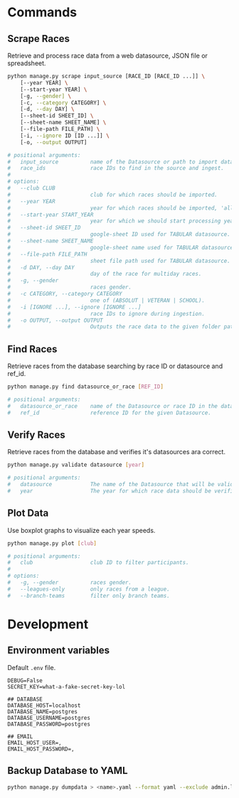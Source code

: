 # Commands

## Scrape Races

Retrieve and process race data from a web datasource, JSON file or spreadsheet.

```sh
python manage.py scrape input_source [RACE_ID [RACE_ID ...]] \
	[--year YEAR] \
	[--start-year YEAR] \
	[-g, --gender] \
	[-c, --category CATEGORY] \
	[-d, --day DAY] \
	[--sheet-id SHEET_ID] \
	[--sheet-name SHEET_NAME] \
	[--file-path FILE_PATH] \
	[-i, --ignore ID [ID ...]] \
	[-o, --output OUTPUT]

# positional arguments:
#   input_source          name of the Datasource or path to import data from.
#   race_ids              race IDs to find in the source and ingest.
#
# options:
#   --club CLUB
#                         club for which races should be imported.
#   --year YEAR
#                         year for which races should be imported, 'all' to import from the source beginnig.
#   --start-year START_YEAR
#                         year for which we should start processing years. Only used with year='all'.
#   --sheet-id SHEET_ID
#                         google-sheet ID used for TABULAR datasource.
#   --sheet-name SHEET_NAME
#                         google-sheet name used for TABULAR datasource.
#   --file-path FILE_PATH
#                         sheet file path used for TABULAR datasource.
#   -d DAY, --day DAY
#                         day of the race for multiday races.
#   -g, --gender
#                         races gender.
#   -c CATEGORY, --category CATEGORY
#                         one of (ABSOLUT | VETERAN | SCHOOL).
#   -i [IGNORE ...], --ignore [IGNORE ...]
#                         race IDs to ignore during ingestion.
#   -o OUTPUT, --output OUTPUT
#                         Outputs the race data to the given folder path in JSON format.
```

## Find Races

Retrieve races from the database searching by race ID or datasource and ref_id.

```sh
python manage.py find datasource_or_race [REF_ID]

# positional arguments:
#   datasource_or_race    name of the Datasource or race ID in the database.
#   ref_id                reference ID for the given Datasource.
```

## Verify Races

Retrieve races from the database and verifies it's datasources ara correct.

```sh
python manage.py validate datasource [year]

# positional arguments:
#   datasource            The name of the Datasource that will be validated
#   year                  The year for which race data should be verified.
```

## Plot Data

Use boxplot graphs to visualize each year speeds.

```sh
python manage.py plot [club]

# positional arguments:
#   club                  club ID to filter participants.
#
# options:
#   -g, --gender          races gender.
#   --leagues-only        only races from a league.
#   --branch-teams        filter only branch teams.
```

# Development

## Environment variables

Default `.env` file.

```
DEBUG=False
SECRET_KEY=what-a-fake-secret-key-lol

## DATABASE
DATABASE_HOST=localhost
DATABASE_NAME=postgres
DATABASE_USERNAME=postgres
DATABASE_PASSWORD=postgres

## EMAIL
EMAIL_HOST_USER=,
EMAIL_HOST_PASSWORD=,
```

## Backup Database to YAML

```sh
python manage.py dumpdata > <name>.yaml --format yaml --exclude admin.logentry --exclude auth --exclude sessions --exclude contenttypes
```
